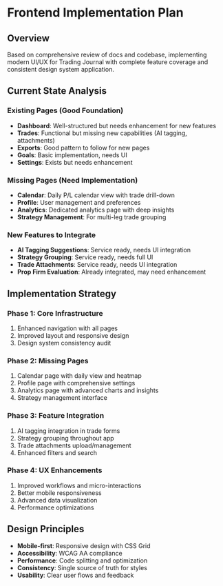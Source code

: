 # Frontend Implementation Plan

## Overview
Based on comprehensive review of docs and codebase, implementing modern UI/UX for Trading Journal with complete feature coverage and consistent design system application.

## Current State Analysis

### Existing Pages (Good Foundation)
- **Dashboard**: Well-structured but needs enhancement for new features
- **Trades**: Functional but missing new capabilities (AI tagging, attachments)
- **Exports**: Good pattern to follow for new pages
- **Goals**: Basic implementation, needs UI
- **Settings**: Exists but needs enhancement

### Missing Pages (Need Implementation)
- **Calendar**: Daily P/L calendar view with trade drill-down
- **Profile**: User management and preferences
- **Analytics**: Dedicated analytics page with deep insights
- **Strategy Management**: For multi-leg trade grouping

### New Features to Integrate
- **AI Tagging Suggestions**: Service ready, needs UI integration
- **Strategy Grouping**: Service ready, needs full UI
- **Trade Attachments**: Service ready, needs UI integration
- **Prop Firm Evaluation**: Already integrated, may need enhancement

## Implementation Strategy

### Phase 1: Core Infrastructure
1. Enhanced navigation with all pages
2. Improved layout and responsive design
3. Design system consistency audit

### Phase 2: Missing Pages
1. Calendar page with daily view and heatmap
2. Profile page with comprehensive settings
3. Analytics page with advanced charts and insights
4. Strategy management interface

### Phase 3: Feature Integration
1. AI tagging integration in trade forms
2. Strategy grouping throughout app
3. Trade attachments upload/management
4. Enhanced filters and search

### Phase 4: UX Enhancements
1. Improved workflows and micro-interactions
2. Better mobile responsiveness
3. Advanced data visualization
4. Performance optimizations

## Design Principles
- **Mobile-first**: Responsive design with CSS Grid
- **Accessibility**: WCAG AA compliance
- **Performance**: Code splitting and optimization
- **Consistency**: Single source of truth for styles
- **Usability**: Clear user flows and feedback
